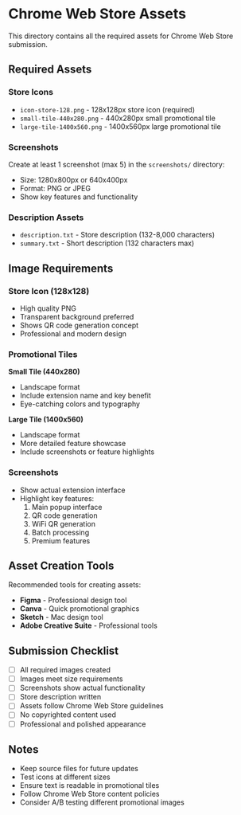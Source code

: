 # Chrome Web Store Assets

This directory contains all the required assets for Chrome Web Store submission.

## Required Assets

### Store Icons
- `icon-store-128.png` - 128x128px store icon (required)
- `small-tile-440x280.png` - 440x280px small promotional tile
- `large-tile-1400x560.png` - 1400x560px large promotional tile

### Screenshots
Create at least 1 screenshot (max 5) in the `screenshots/` directory:
- Size: 1280x800px or 640x400px
- Format: PNG or JPEG
- Show key features and functionality

### Description Assets
- `description.txt` - Store description (132-8,000 characters)
- `summary.txt` - Short description (132 characters max)

## Image Requirements

### Store Icon (128x128)
- High quality PNG
- Transparent background preferred
- Shows QR code generation concept
- Professional and modern design

### Promotional Tiles
**Small Tile (440x280)**
- Landscape format
- Include extension name and key benefit
- Eye-catching colors and typography

**Large Tile (1400x560)**
- Landscape format  
- More detailed feature showcase
- Include screenshots or feature highlights

### Screenshots
- Show actual extension interface
- Highlight key features:
  1. Main popup interface
  2. QR code generation
  3. WiFi QR generation
  4. Batch processing
  5. Premium features

## Asset Creation Tools

Recommended tools for creating assets:
- **Figma** - Professional design tool
- **Canva** - Quick promotional graphics
- **Sketch** - Mac design tool
- **Adobe Creative Suite** - Professional tools

## Submission Checklist

- [ ] All required images created
- [ ] Images meet size requirements
- [ ] Screenshots show actual functionality
- [ ] Store description written
- [ ] Assets follow Chrome Web Store guidelines
- [ ] No copyrighted content used
- [ ] Professional and polished appearance

## Notes

- Keep source files for future updates
- Test icons at different sizes
- Ensure text is readable in promotional tiles
- Follow Chrome Web Store content policies
- Consider A/B testing different promotional images